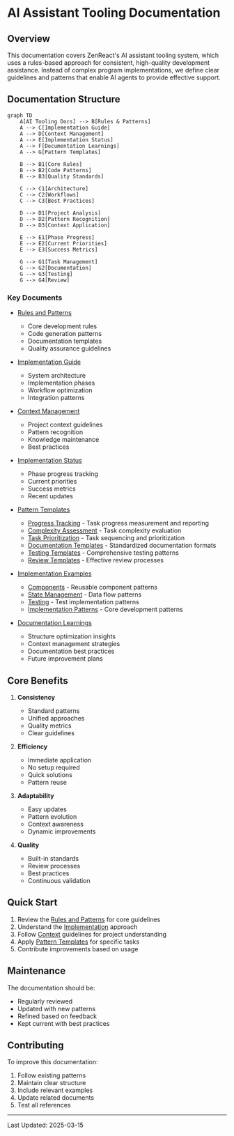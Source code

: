 # AI Assistant Tooling Documentation

## Overview

This documentation covers ZenReact's AI assistant tooling system, which uses a rules-based approach for consistent, high-quality development assistance. Instead of complex program implementations, we define clear guidelines and patterns that enable AI agents to provide effective support.

## Documentation Structure

```mermaid
graph TD
    A[AI Tooling Docs] --> B[Rules & Patterns]
    A --> C[Implementation Guide]
    A --> D[Context Management]
    A --> E[Implementation Status]
    A --> F[Documentation Learnings]
    A --> G[Pattern Templates]

    B --> B1[Core Rules]
    B --> B2[Code Patterns]
    B --> B3[Quality Standards]

    C --> C1[Architecture]
    C --> C2[Workflows]
    C --> C3[Best Practices]

    D --> D1[Project Analysis]
    D --> D2[Pattern Recognition]
    D --> D3[Context Application]

    E --> E1[Phase Progress]
    E --> E2[Current Priorities]
    E --> E3[Success Metrics]

    G --> G1[Task Management]
    G --> G2[Documentation]
    G --> G3[Testing]
    G --> G4[Review]
```

### Key Documents

- [Rules and Patterns](./rules-and-patterns.md)

  - Core development rules
  - Code generation patterns
  - Documentation templates
  - Quality assurance guidelines

- [Implementation Guide](./implementation.md)

  - System architecture
  - Implementation phases
  - Workflow optimization
  - Integration patterns

- [Context Management](./context.md)

  - Project context guidelines
  - Pattern recognition
  - Knowledge maintenance
  - Best practices

- [Implementation Status](./status.md)

  - Phase progress tracking
  - Current priorities
  - Success metrics
  - Recent updates

- [Pattern Templates](./patterns/README.md)

  - [Progress Tracking](./patterns/task-progress.md) - Task progress measurement and reporting
  - [Complexity Assessment](./patterns/task-complexity.md) - Task complexity evaluation
  - [Task Prioritization](./patterns/task-priority.md) - Task sequencing and prioritization
  - [Documentation Templates](./patterns/template-docs.md) - Standardized documentation formats
  - [Testing Templates](./patterns/template-testing.md) - Comprehensive testing patterns
  - [Review Templates](./patterns/template-review.md) - Effective review processes

- [Implementation Examples](./examples/index.md)

  - [Components](./examples/component.md) - Reusable component patterns
  - [State Management](./examples/state.md) - Data flow patterns
  - [Testing](./examples/testing.md) - Test implementation patterns
  - [Implementation Patterns](./examples/pattern.md) - Core development patterns

- [Documentation Learnings](./learnings.md)
  - Structure optimization insights
  - Context management strategies
  - Documentation best practices
  - Future improvement plans

## Core Benefits

1. **Consistency**

   - Standard patterns
   - Unified approaches
   - Quality metrics
   - Clear guidelines

2. **Efficiency**

   - Immediate application
   - No setup required
   - Quick solutions
   - Pattern reuse

3. **Adaptability**

   - Easy updates
   - Pattern evolution
   - Context awareness
   - Dynamic improvements

4. **Quality**
   - Built-in standards
   - Review processes
   - Best practices
   - Continuous validation

## Quick Start

1. Review the [Rules and Patterns](./rules-and-patterns.md) for core guidelines
2. Understand the [Implementation](./implementation.md) approach
3. Follow [Context](./context.md) guidelines for project understanding
4. Apply [Pattern Templates](./patterns/README.md) for specific tasks
5. Contribute improvements based on usage

## Maintenance

The documentation should be:

- Regularly reviewed
- Updated with new patterns
- Refined based on feedback
- Kept current with best practices

## Contributing

To improve this documentation:

1. Follow existing patterns
2. Maintain clear structure
3. Include relevant examples
4. Update related documents
5. Test all references

---

Last Updated: 2025-03-15
